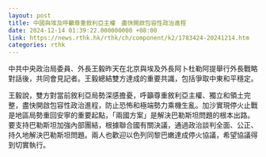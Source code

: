 ```yaml
---
layout: post
title: 中國與埃及呼籲尊重敘利亞主權　盡快開啟包容性政治進程
date: 2024-12-14 01:39:22.000000000 +08:00
link: https://news.rthk.hk/rthk/ch/component/k2/1783424-20241214.htm
categories: rthk
---
```


中共中央政治局委員、外長王毅昨天在北京與埃及外長阿卜杜勒阿提舉行外長戰略對話後，共同會見記者。王毅總結雙方達成的重要共識，包括爭取中東和平穩定。

王毅說，雙方對當前敘利亞局勢深感擔憂，呼籲尊重敘利亞主權、獨立和領土完整，盡快開啟包容性政治進程，防止恐怖和極端勢力乘機生亂。加沙實現停火止戰是地區局勢重回安寧的重要起點，「兩國方案」是解決巴勒斯坦問題的根本出路。要支持巴勒斯坦加強內部團結，根據聯合國有關決議，通過政治談判全面、公正、持久地解決巴勒斯坦問題。兩人也歡迎以色列同黎巴嫩達成停火協議，希望協議得到切實執行。
